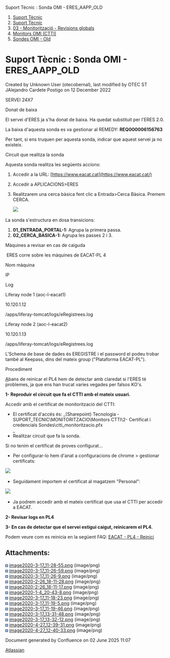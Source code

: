 Suport Tècnic : Sonda OMI - ERES\_AAPP\_OLD  

1.  [Suport Tècnic](index.html)
2.  [Suport Tècnic](13893782.html)
3.  [03 - Monitorització - Revisions globals](26313327.html)
4.  [Monitors OMI (CTTI)](26313608.html)
5.  [Sondes OMI - Old](Sondes-OMI---Old_41519617.html)

Suport Tècnic : Sonda OMI - ERES\_AAPP\_OLD
===========================================

Created by Unknown User (otecobernal), last modified by OTEC ST JAlejandro Cardete Postigo on 12 December 2022

SERVEI 24X7

Donat de baixa

El servei d'ERES ja s'ha donat de baixa. Ha quedat substituit per l'ERES 2.0.

La baixa d'aquesta sonda es va gestionar al REMEDY: **REQ000006156763**

Per tant, si ens truquen per aquesta sonda, indicar que aquest servei ja no existeix.

Circuit que realitza la sonda

Aquesta sonda realitza les següents accions:

1.  Accedir a la URL: [https://www.eacat.cat](https://www.eacat.cat/)
2.  Accedir a APLICACIONS>ERES
    
3.  Realitzarem una cerca bàsica fent clic a Entrada>Cerca Bàsica. Premem CERCA.
    
    ![](https://intranet.aoc.cat/plugins/servlet/confluence/placeholder/unknown-attachment?locale=en_GB&version=2)  
      
    

La sonda s'estructura en dosa transicions:

1.  **01\_ENTRADA\_PORTAL-1:** Agrupa la primera passa.
2.  **02\_CERCA\_BASICA-1:** Agrupa les passes 2 i 3.  
      
    

Màquines a revisar en cas de caiguda

 ERES corre sobre les màquines de EACAT-PL 4

Nom màquina

IP

Log

Liferay node 1 (aoc-l-eacat1)

10.120.1.12 

/apps/liferay-tomcat/logs/eRegistrees.log

Liferay node 2 (aoc-l-eacat2)

10.120.1.13

/apps/liferay-tomcat/logs/eRegistrees.log

L'Schema de base de dades és EREGISTRE i el password el podeu trobar també al Keepass, dins del mateix group ("Plataforma EACAT-PL").

Procediment

[A](https://intranet.aoc.cat/pages/viewpage.action?pageId=30870113)bans de reinicar el PL4 hem de detectar amb claredat si l'ERES té problemes, ja que ens han trucat varies vegades per falsos KO's.

  

**1- Reproduir el circuit que fa el CTTI amb el mateix usuari.**

Accedir amb el certificat de monitorització del CTTI:

*   El certificat d'accés és: _(Sharepoint) Tecnologia - SUPORT\_TECNIC\\MONITORITZACIO\\Monitors CTTI\\2- Certificat i credencials Sondes\\ctti\_monitoritzacio.pfx  
    _
*   Realitzar circuit que fa la sonda.

Si no tenim el certificat de proves configurat...

*   Per configurar-lo hem d'anat a configuracions de chrome > gestionar certificats:

![](https://intranet.aoc.cat/plugins/servlet/confluence/placeholder/unknown-attachment?locale=en_GB&version=2)

  

*   Seguidament importem el certificat al magatzem "Personal":

![](https://intranet.aoc.cat/plugins/servlet/confluence/placeholder/unknown-attachment?locale=en_GB&version=2)

  

*   Ja podrem accedir amb el mateix certificat que usa el CTTI per accedir a EACAT.

  

  

**2- Revisar logs en PL4**

  

**3- En cas de detectar que el servei estigui caigut, reinicarem el PL4.**

Podem veure com es reinicia en la següent FAQ: [EACAT - PL4 - Reinici](EACAT---PL4---Reinici_41520628.html)

  

Attachments:
------------

![](images/icons/bullet_blue.gif) [image2020-3-17\_11-28-55.png](attachments/36340120/36340121.png) (image/png)  
![](images/icons/bullet_blue.gif) [image2020-3-17\_11-26-59.png](attachments/36340120/36340122.png) (image/png)  
![](images/icons/bullet_blue.gif) [image2020-3-17\_11-26-9.png](attachments/36340120/36340123.png) (image/png)  
![](images/icons/bullet_blue.gif) [image2020-2-26\_18-11-28.png](attachments/36340120/36340124.png) (image/png)  
![](images/icons/bullet_blue.gif) [image2020-2-26\_18-11-17.png](attachments/36340120/36340125.png) (image/png)  
![](images/icons/bullet_blue.gif) [image2020-1-4\_20-43-8.png](attachments/36340120/36340126.png) (image/png)  
![](images/icons/bullet_blue.gif) [image2020-3-17\_11-18-23.png](attachments/36340120/36340127.png) (image/png)  
![](images/icons/bullet_blue.gif) [image2020-3-17\_11-19-5.png](attachments/36340120/36340128.png) (image/png)  
![](images/icons/bullet_blue.gif) [image2020-3-17\_11-19-46.png](attachments/36340120/36340129.png) (image/png)  
![](images/icons/bullet_blue.gif) [image2020-3-17\_13-31-48.png](attachments/36340120/36340130.png) (image/png)  
![](images/icons/bullet_blue.gif) [image2020-3-17\_13-32-12.png](attachments/36340120/36340131.png) (image/png)  
![](images/icons/bullet_blue.gif) [image2020-4-27\_12-39-31.png](attachments/36340120/36341090.png) (image/png)  
![](images/icons/bullet_blue.gif) [image2020-4-27\_12-40-33.png](attachments/36340120/36341091.png) (image/png)  

Document generated by Confluence on 02 June 2025 11:07

[Atlassian](http://www.atlassian.com/)